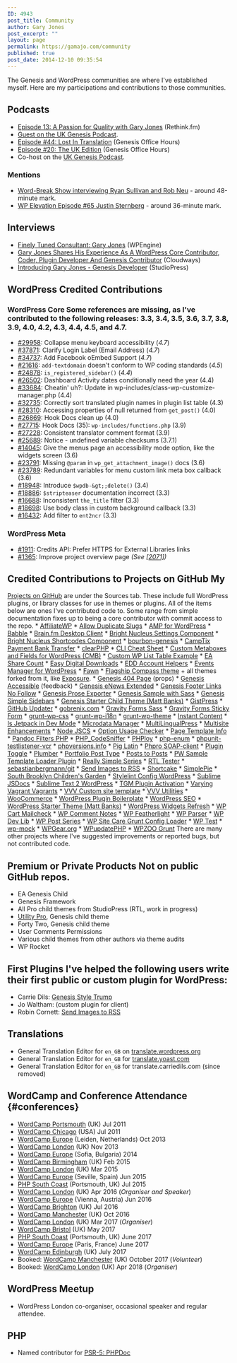 ```yaml
---
ID: 4943
post_title: Community
author: Gary Jones
post_excerpt: ""
layout: page
permalink: https://gamajo.com/community
published: true
post_date: 2014-12-10 09:35:54
---
```

The Genesis and WordPress communities are where I've established myself. Here are my participations and contributions to those communities.

## Podcasts

*   [Episode 13: A Passion for Quality with Gary Jones][1] (Rethink.fm)
*   [Guest on the UK Genesis Podcast][2].
*   [Episode #44: Lost In Translation][3] (Genesis Office Hours)
*   [Episode #20: The UK Edition][4] (Genesis Office Hours)
*   Co-host on the [UK Genesis Podcast][5].

### Mentions

*   [Word-Break Show interviewing Ryan Sullivan and Rob Neu][6] - around 48-minute mark.
*   [WP Elevation Episode #65 Justin Sternberg][7] - around 36-minute mark.

## Interviews

*   [Finely Tuned Consultant: Gary Jones][8] (WPEngine)
*   [Gary Jones Shares His Experience As A WordPress Core Contributor, Coder, Plugin Developer And Genesis Contributor][9] (Cloudways)
*   [Introducing Gary Jones - Genesis Developer][10] (StudioPress)

## WordPress Credited Contributions

### WordPress Core Some references are missing, as I've contributed to the following releases: 3.3, 3.4, 3.5, 3.6, 3.7, 3.8, 3.9, 4.0, 4.2, 4.3, 4.4, 4.5, and 4.7.

*   [#29958][11]: Collapse menu keyboard accessibility (*4\.7*)
*   [#37871][12]: Clarify Login Label (Email Address) (*4\.7*)
*   [#34737][13]: Add Facebook oEmbed Support (*4\.7*)
*   [#21616][14]: `add-textdomain` doesn't conform to WP coding standards (*4\.5*)
*   [#24878][15]: `is_registered_sidebar()` (*4\.4*)
*   [#26502][16]: Dashboard Activity dates conditionally need the year (4.4)
*   [#33684][17]: Cheatin' uh?: Update in wp-includes/class-wp-customize-manager.php (4.4)
*   [#32735][18]: Correctly sort translated plugin names in plugin list table (4.3)
*   [#28310][19]: Accessing properties of null returned from `get_post()` (4.0)
*   [#26869][20]: Hook Docs clean up (4.0)
*   [#27715][21]: Hook Docs (35): `wp-includes/functions.php` (3.9)
*   [#27228][22]: Consistent translator comment format (3.9)
*   [#25689][23]: Notice - undefined variable checksums (3.7.1)
*   [#14045][24]: Give the menus page an accessibility mode option, like the widgets screen (3.6)
*   [#23791][25]: Missing `@param` in `wp_get_attachment_image()` docs (3.6)
*   [#23789][26]: Redundant variables for menu custom link meta box callback (3.6)
*   [#18948][27]: Introduce `$wpdb-&gt;;delete()` (3.4)
*   [#18886][28]: `$stripteaser` documentation incorrect (3.3)
*   [#16688][29]: Inconsistent `the_title` filter (3.3)
*   [#18698][30]: Use body class in custom background callback (3.3)
*   [#16432][31]: Add filter to `ent2ncr` (3.3)

### WordPress Meta

*   [#1911][32]: Credits API: Prefer HTTPS for External Libraries links
*   [#1365][33]: Improve project overview page *(See [[2071]][34])*

## Credited Contributions to Projects on GitHub My

[Projects on GitHub][35] are under the Sources tab. These include full WordPress plugins, or library classes for use in themes or plugins. All of the items below are ones I've contributed code to. Some range from simple documentation fixes up to being a core contributor with commit access to the repo. * [AffiliateWP][36] * [Allow Duplicate Slugs][37] * [AMP for WordPress][38] * [Babble][39] * [Brain.fm Desktop Client][40] * [Bright Nucleus Settings Component][41] * [Bright Nucleus Shortcodes Component][42] * [bourbon-genesis][43] * [CampTix Payment Bank Transfer][44] * [clearPHP][45] * [CLI Cheat Sheet][46] * [Custom Metaboxes and Fields for WordPress (CMB)][47] * [Custom WP List Table Example][48] * [EA Share Count][49] * [Easy Digital Downloads][50] * [EDD Account Helpers][51] * [Events Manager for WordPress][52] * [Fawn][53] * [Flagship Compass theme][54] + all themes forked from it, like [Exposure][55]. * [Genesis 404 Page][56] (props) * [Genesis Accessible][57] (feedback) * [Genesis eNews Extended][58] * [Genesis Footer Links No Follow][59] * [Genesis Prose Exporter][60] * [Genesis Sample with Sass][61] * [Genesis Simple Sidebars][62] * [Genesis Starter Child Theme (Matt Banks)][63] * [GistPress][64] * [GitHub Updater][65] * [gobrenix.com][66] * [Gravity Forms Sass][67] * [Gravity Forms Sticky Form][68] * [grunt-wp-css][69] * [grunt-wp-i18n][70] * [grunt-wp-theme][71] * [Instant Content][72] * [Is Jetpack in Dev Mode][73] * [Microdata Manager][74] * [MultiLingualPress][75] * [Multisite Enhancements][76] * [Node JSCS][77] * [Option Usage Checker][78] * [Page Template Info][79] * [Pandoc Filters PHP][80] * [PHP_CodeSniffer][81] * [PHPloy][82] * [php-enum][83] * [phpunit-testlistener-vcr][84] * [phpversions.info][85] * [Pig Latin][86] * [Phpro SOAP-client][87] * [Plugin Toggle][88] * [Plumber][89] * [Portfolio Post Type][90] * [Posts to Posts][91] * [PW Sample Template Loader Plugin][92] * [Really Simple Series][93] * [RTL Tester][94] * [sebastianbergmann/git][95] * [Send Images to RSS][96] * [Shortcake][97] * [SimplePie][98] * [South Brooklyn Children's Garden][99] * [Stylelint Config WordPress][100] * [Sublime JSDocs][101] * [Sublime Text 2 WordPress][102] * [TGM Plugin Activation][103] * [Varying Vagrant Vagrants][104] * [VVV Custom site template][105] * [VVV Utilities][106] * [WooCommerce][107] * [WordPress Plugin Boilerplate][108] * [WordPress SEO][109] * [WordPress Starter Theme (Matt Banks)][110] * [WordPress Widgets Refresh][111] * [WP Cart Mailcheck][112] * [WP Comment Notes][113] * [WP Featherlight][114] * [WP Parser][115] * [WP Dev Lib][116] * [WP Post Series][117] * [WP Site Care Grunt Config Loader][118] * [WP Test][119] * [wp-mock][120] * [WPGear.org][121] * [WPupdatePHP][122] * [WPZOO Grunt][123] There are many other projects where I've suggested improvements or reported bugs, but not contributed code.

## Premium or Private Products Not on public GitHub repos.

*   EA Genesis Child
*   Genesis Framework
*   All Pro child themes from StudioPress (RTL, work in progress)
*   [Utility Pro][124], Genesis child theme
*   Forty Two, Genesis child theme
*   User Comments Permissions
*   Various child themes from other authors via theme audits
*   WP Rocket

## First Plugins I've helped the following users write their first public or custom plugin for WordPress:

*   Carrie Dils: [Genesis Style Trump][125]
*   Jo Waltham: (custom plugin for client)
*   Robin Cornett: [Send Images to RSS][96]

## Translations

*   General Translation Editor for `en_GB` on [translate.wordpress.org][126]</a>
*   General Translation Editor for `en_GB` for [translate.yoast.com][127]
*   General Translation Editor for `en_GB` for translate.carriedils.com (since removed)

## WordCamp and Conference Attendance {#conferences}

*   [WordCamp Portsmouth][128] (UK) Jul 2011
*   [WordCamp Chicago][129] (USA) Jul 2011
*   [WordCamp Europe][130] (Leiden, Netherlands) Oct 2013
*   [WordCamp London][131] (UK) Nov 2013
*   [WordCamp Europe][132] (Sofia, Bulgaria) 2014
*   [WordCamp Birmingham][133] (UK) Feb 2015
*   [WordCamp London][134] (UK) Mar 2015
*   [WordCamp Europe][135] (Seville, Spain) Jun 2015
*   [PHP South Coast][136] (Portsmouth, UK) Jul 2015
*   [WordCamp London][137] (UK) Apr 2016 (*Organiser and Speaker*)
*   [WordCamp Europe][138] (Vienna, Austria) Jun 2016
*   [WordCamp Brighton][139] (UK) Jul 2016
*   [WordCamp Manchester][140] (UK) Oct 2016
*   [WordCamp London][141] (UK) Mar 2017 (*Organiser*)
*   [WordCamp Bristol][142] (UK) May 2017
*   [PHP South Coast][143] (Portsmouth, UK) June 2017
*   [WordCamp Europe][144] (Paris, France) June 2017
*   [WordCamp Edinburgh][145] (UK) July 2017
*   Booked: [WordCamp Manchester][146] (UK) October 2017 (*Volunteer*)
*   Booked: [WordCamp London][147] (UK) Apr 2018 (*Organiser*)

## WordPress Meetup

*   WordPress London co-organiser, occasional speaker and regular attendee.

## PHP

*   Named contributor for [PSR-5: PHPDoc][148]</a>

 [1]: https://rethink.fm/podcast/episode-13-passion-quality-gary-jones/
 [2]: https://ukgenesis.co.uk/podcasts/gary-jones-episode-22/
 [3]: https://officehours.fm/podcast/44-2/
 [4]: https://officehours.fm/podcast/20-2/
 [5]: https://ukgenesis.co.uk/podcasts
 [6]: http://word-break.com/episode/episode-05-with-ryan-sullivan-and-rob-neu/
 [7]: https://www.wpelevation.com/2015/01/episode-65-justin-sternberg/
 [8]: https://wpengine.com/blog/gary-jones/
 [9]: https://www.cloudways.com/blog/gary-jones-interview/
 [10]: https://www.studiopress.com/gary-jones-genesis-developer/
 [11]: https://core.trac.wordpress.org/ticket/29958
 [12]: https://core.trac.wordpress.org/ticket/37871
 [13]: https://core.trac.wordpress.org/ticket/34737
 [14]: https://core.trac.wordpress.org/ticket/21616
 [15]: https://core.trac.wordpress.org/ticket/24878
 [16]: https://core.trac.wordpress.org/ticket/26502
 [17]: https://core.trac.wordpress.org/ticket/33684
 [18]: https://core.trac.wordpress.org/ticket/32735
 [19]: https://core.trac.wordpress.org/ticket/28310
 [20]: https://core.trac.wordpress.org/ticket/26869
 [21]: https://core.trac.wordpress.org/ticket/27715
 [22]: https://core.trac.wordpress.org/ticket/27228
 [23]: https://core.trac.wordpress.org/ticket/25689
 [24]: https://core.trac.wordpress.org/ticket/14045
 [25]: https://core.trac.wordpress.org/ticket/23791
 [26]: https://core.trac.wordpress.org/ticket/23789
 [27]: https://core.trac.wordpress.org/ticket/18948
 [28]: https://core.trac.wordpress.org/ticket/18886
 [29]: https://core.trac.wordpress.org/ticket/16688
 [30]: https://core.trac.wordpress.org/ticket/18698
 [31]: https://core.trac.wordpress.org/ticket/16432
 [32]: https://meta.trac.wordpress.org/ticket/1911
 [33]: https://meta.trac.wordpress.org/ticket/1365
 [34]: https://meta.trac.wordpress.org/changeset/2071
 [35]: https://github.com/GaryJones?tab=repositories
 [36]: https://github.com/affiliatewp/AffiliateWP
 [37]: https://github.com/johnbillion/allow-duplicate-slugs
 [38]: https://github.com/Automattic/amp-wp
 [39]: https://github.com/Automattic/babble
 [40]: https://github.com/Dinius/Brain.fm-Desktop-Client
 [41]: https://github.com/brightnucleus/settings
 [42]: https://github.com/brightnucleus/shortcodes
 [43]: https://github.com/JohnLauber/bourbon-genesis
 [44]: https://github.com/metarheinmain/camptix-payment-banktransfer
 [45]: https://github.com/dseguy/clearPHP
 [46]: https://github.com/WebDevStudios/CLI-Cheat-Sheet
 [47]: https://github.com/WebDevStudios/Custom-Metaboxes-and-Fields-for-WordPress
 [48]: https://github.com/Veraxus/wp-list-table-example/
 [49]: https://github.com/jaredatch/EA-Share-Count
 [50]: https://github.com/easydigitaldownloads/Easy-Digital-Downloads
 [51]: https://github.com/devinsays/edd-account-helpers
 [52]: https://github.com/forsitemedia/events-manager-for-wp
 [53]: https://github.com/josephfusco/fawn
 [54]: https://github.com/FlagshipWP/compass
 [55]: https://flagshipwp.com/showcase-photography-theme/
 [56]: https://github.com/billerickson/Genesis-404-Page
 [57]: https://github.com/RRWD/genesis-accessible
 [58]: https://github.com/kraftbj/genesis-enews-extended
 [59]: https://github.com/mikejhale/genesis-footer-links-nofollow
 [60]: https://github.com/defries/Genesis-Prose-Exporter
 [61]: https://github.com/gregrickaby/genesis-sample
 [62]: https://github.com/copyblogger/genesis-simple-sidebars
 [63]: https://github.com/mattbanks/Genesis-Starter-Child-Theme
 [64]: https://github.com/bradyvercher/gistpress
 [65]: https://github.com/afragen/github-updater
 [66]: https://github.com/gobrenix/gobrenix.com
 [67]: https://github.com/thatryan/gravity-forms-sass
 [68]: https://github.com/13pixlar/gravity-forms-sticky-form
 [69]: https://github.com/cedaro/grunt-wp-css
 [70]: https://github.com/cedaro/grunt-wp-i18n
 [71]: https://github.com/10up/grunt-wp-theme
 [72]: https://github.com/devinsays/instant-content
 [73]: https://github.com/kraftbj/is-jetpack-in-dev-mode
 [74]: https://github.com/bradpotter/microdata-manager
 [75]: https://github.com/inpsyde/MultilingualPress
 [76]: https://github.com/bueltge/wordpress-multisite-enhancements
 [77]: https://github.com/jscs-dev/node-jscs
 [78]: https://github.com/xwp/wp-option-usage-checker
 [79]: https://github.com/tommcfarlin/page-template-info
 [80]: https://github.com/Vinai/pandocfilters-php
 [81]: https://github.com/squizlabs/PHP_CodeSniffer
 [82]: https://github.com/banago/PHPloy
 [83]: https://github.com/marc-mabe/php-enum
 [84]: https://github.com/php-vcr/phpunit-testlistener-vcr
 [85]: https://github.com/phpversions/phpversions.info
 [86]: https://github.com/nb/wordpress-piglatin
 [87]: https://github.com/phpro/soap-client
 [88]: https://github.com/cedaro/plugin-toggle
 [89]: https://github.com/jamonserrano/plumber-sass
 [90]: https://github.com/devinsays/portfolio-post-type
 [91]: https://github.com/scribu/wp-posts-to-posts
 [92]: https://github.com/pippinsplugins/pw-sample-template-loader-plugin
 [93]: https://github.com/krogsgard/really-simple-series
 [94]: https://github.com/yoavf/RTL-Tester
 [95]: https://github.com/sebastianbergmann/git
 [96]: https://github.com/robincornett/send-images-rss
 [97]: https://github.com/wp-shortcake/shortcake/
 [98]: https://github.com/simplepie/simplepie
 [99]: https://github.com/michaeldfoley/sbcg
 [100]: https://github.com/WordPress-Coding-Standards/stylelint-config-wordpress
 [101]: https://github.com/spadgos/sublime-jsdocs
 [102]: https://github.com/purplefish32/sublime-text-2-wordpress
 [103]: https://github.com/TGMPA/TGM-Plugin-Activation
 [104]: https://github.com/Varying-Vagrant-Vagrants/VVV
 [105]: https://github.com/Varying-Vagrant-Vagrants/custom-site-template
 [106]: https://github.com/Varying-Vagrant-Vagrants/vvv-utilities
 [107]: https://github.com/woocommerce/woocommerce
 [108]: https://github.com/DevinVinson/WordPress-Plugin-Boilerplate
 [109]: https://github.com/Yoast/wordpress-seo
 [110]: https://github.com/mattbanks/WordPress-Starter-Theme
 [111]: https://github.com/WebDevStudios/WordPress-Widgets-Refresh
 [112]: https://github.com/leewillis77/e-commerce-mailcheck
 [113]: https://github.com/norcross/wp-comment-notes
 [114]: https://github.com/wpsitecare/wp-featherlight
 [115]: https://github.com/WordPress/phpdoc-parser
 [116]: https://github.com/xwp/wp-dev-lib
 [117]: https://github.com/mikejolley/wp-post-series
 [118]: https://github.com/wpsitecare/sitecare-grunt-config-loader
 [119]: https://github.com/poststatus/wptest
 [120]: https://github.com/10up/wp_mock
 [121]: https://github.com/wecodemore/WordPress-Gear
 [122]: https://github.com/WPupdatePHP/wp-update-php
 [123]: https://github.com/WPZOO/grunt
 [124]: https://gmj.to/utilitypro
 [125]: https://wordpress.org/plugins/genesis-style-trump/
 [126]: https://translate.wordpress.org/locale/en-gb
 [127]: https://translate.yoast.com/gp/languages/en-gb/
 [128]: https://2011.portsmouth.wordcampuk.org/
 [129]: https://2011.chicago.wordcamp.org/
 [130]: https://2013.europe.wordcamp.org/
 [131]: https://2013.london.wordcamp.org/
 [132]: https://2014.europe.wordcamp.org/
 [133]: https://2015.birminghamuk.wordcamp.org/
 [134]: https://2015.london.wordcamp.org/
 [135]: https://2015.europe.wordcamp.org/
 [136]: https://2015.phpsouthcoast.co.uk/
 [137]: https://2016.london.wordcamp.org/
 [138]: https://2016.europe.wordcamp.org/
 [139]: https://2016.brighton.wordcamp.org/
 [140]: https://2016.manchester.wordcamp.org/
 [141]: https://2017.london.wordcamp.org/
 [142]: https://2017.bristol.wordcamp.org/
 [143]: https://2017.phpsouthcoast.co.uk/
 [144]: https://2017.europe.wordcamp.org/
 [145]: https://2017.edinburgh.wordcamp.org/
 [146]: https://2017.manchester.wordcamp.org/
 [147]: https://2018.london.wordcamp.org/
 [148]: https://github.com/php-fig/fig-standards/blob/master/proposed/phpdoc.md